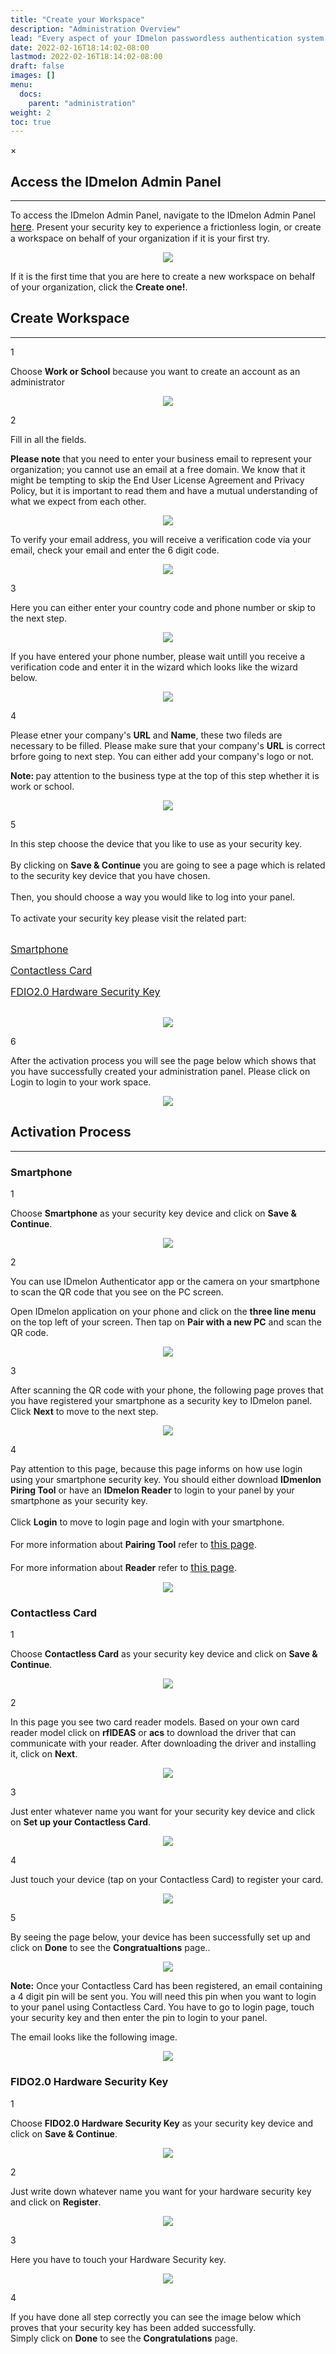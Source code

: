 ```yaml
---
title: "Create your Workspace"
description: "Administration Overview"
lead: "Every aspect of your IDmelon passwordless authentication system can be managed from the IDmelon Admin Panel. This include enrolling and activating users' security keys, instantly granting or restricting access, carefully monitoring users' access, managing licenses, and more."
date: 2022-02-16T18:14:02-08:00
lastmod: 2022-02-16T18:14:02-08:00
draft: false
images: []
menu:
  docs:
    parent: "administration"
weight: 2
toc: true
---
```


<div id="_modal" class="modal">
  <span class="close">&times;</span>
  <img class="modal-content" id="img01">
</div>

## Access the IDmelon Admin Panel

<hr class="hr-line">

<p>To access the IDmelon Admin Panel, navigate to the IDmelon Admin Panel <a href="https://panel.idmelon.com" style="font-size:16px;">here</a>.
Present your security key to experience a frictionless login, or create a workspace on behalf of your organization if it is your first try.<p>

<p align="center">
    <img src="/images/vendor/Panel/workspace/1.png" class="doc-img-frame">
</p>

If it is the first time that you are here to create a new workspace on behalf of your organization, click the **Create one!**.

## Create Workspace

<hr class="hr-line">

<div class="step-row-container">
  <div class="step-column step-count-size">
    <p class="step-counter">1</p>
  </div>
  <div class="card-column">
    <div class="step-text" >
      <div class="card-body">
        <p> Choose <span style="font-weight:bold">Work or School</span> because you want to create an account as an administrator
        </p>
      </div>
    </div>
  </div>
</div>

<p align="center">
    <img src="/images/vendor/Panel/workspace/2.png" class="doc-img-frame">
</p>

<div class="step-row-container">
  <div class="step-column step-count-size">
    <p class="step-counter">2</p>
  </div>
  <div class="card-column">
    <div class="step-text" >
      <div class="card-body">
        <p>Fill in all the fields.</p>
      </div>
    </div>
  </div>
</div>

<p class="note-body">
<span style="font-weight:bold;">Please note</span> that you need to enter your business email to represent your organization; you cannot use an email at a free domain.
We know that it might be tempting to skip the End User License Agreement and Privacy Policy, but it is important to read them and have a mutual understanding of what we expect from each other.</p>

<p align="center">
    <img src="/images/vendor/Panel/workspace/3.png" class="doc-img-frame">
</p>

<div class="step-row-container">
  <div class="step-column bullet-container">
    <div class="bullet"></div>
  </div>
  <div class="card-column">
    <div class="step-text" >
      <div class="card-body">
        <p>To verify your email address, you will receive a verification code via your email, check your email and enter the 6 digit code.</p>
      </div>
    </div>
  </div>
</div>

<p align="center">
    <img src="/images/vendor/Panel/workspace/4.png" class="doc-img-frame">
</p>

<div class="step-row-container">
  <div class="step-column step-count-size">
    <p class="step-counter">3</p>
  </div>
  <div class="card-column">
    <div class="step-text" >
      <div class="card-body">
        <p>Here you can either enter your country code and phone number or skip to the next step.</p>
      </div>
    </div>
  </div>
</div>

<p align="center">
    <img src="/images/vendor/Panel/workspace/5.png" class="doc-img-frame">
</p>

<div class="step-row-container">
  <div class="step-column bullet-container">
    <div class="bullet"></div>
  </div>
  <div class="card-column">
    <div class="step-text" >
      <div class="card-body">
        <p>If you have entered your phone number, please wait untill you receive a verification code and enter it in the wizard which looks like the wizard below.</p>
      </div>
    </div>
  </div>
</div>

<p align="center">
    <img src="/images/vendor/Panel/workspace/6.png" class="doc-img-frame">
</p>

<div class="step-row-container">
  <div class="step-column step-count-size">
    <p class="step-counter">4</p>
  </div>
  <div class="card-column">
    <div class="step-text" >
      <div class="card-body">
        <p>Please etner your company's <span style="font-weight:bold;">URL</span> and <span style="font-weight:bold;">Name</span>, these two fileds are necessary to be filled. Please make sure that your company's <span style="font-weight:bold;">URL</span> is correct brfore going to next step. You can either add your company's logo or not.</p>
      </div>
    </div>
  </div>
</div>

<p class="note-body">
<span style="font-weight:bold;">Note: </span> pay attention to the business type at the top of this step whether it is work or school.</p>

<p align="center">
    <img src="/images/vendor/Panel/workspace/7.png" class="doc-img-frame">
</p>

<div class="step-row-container">
  <div class="step-column step-count-size">
    <p class="step-counter">5</p>
  </div>
  <div class="card-column">
    <div class="step-text" >
      <div class="card-body">
        <p>In this step choose the device that you like to use as your security key.<br><br>
            By clicking on <span style="font-weight:bold;">Save & Continue</span> you are going to see a page which is related to the security key device that you have chosen.<br><br>
            Then, you should choose a way you would like to log into your panel.<br><br>
            To activate your security key please visit the related part:<br><br>
            </p>
            <div class="step-row-container">
            <div class="step-column bullet-container">
                <div class="bullet"></div>
            </div>
            <div class="card-column">
                <div class="step-text" >
                <div class="card-body">
                    <p><a href="#smartphone" style="font-size:16px;">Smartphone</a></p>
                </div>
                </div>
            </div>
            </div>
            <div class="step-row-container">
            <div class="step-column bullet-container">
                <div class="bullet"></div>
            </div>
            <div class="card-column">
                <div class="step-text" >
                <div class="card-body">
                    <p><a href="#contactless-card" style="font-size:16px;">Contactless Card</a></p>
                </div>
                </div>
            </div>
            </div>
            <div class="step-row-container">
            <div class="step-column bullet-container">
                <div class="bullet"></div>
            </div>
            <div class="card-column">
                <div class="step-text" >
                <div class="card-body">
                    <a href="#fido2.0-hardware-scurity-key" style="font-size:16px;">FDIO2.0 Hardware Security Key</a><br><br>
                </div>
                </div>
            </div>
            </div>
      </div>
    </div>
  </div>
</div>

<p align="center">
    <img src="/images/vendor/Panel/workspace/9-1.png" class="doc-img-frame">
</p>

<div class="step-row-container">
  <div class="step-column step-count-size">
    <p class="step-counter">6</p>
  </div>
  <div class="card-column">
    <div class="step-text" >
      <div class="card-body">
        <p>After the activation process you will see the page below which shows that you have successfully created your administration panel. Please click on Login to login to your work space.</p>
      </div>
    </div>
  </div>
</div>

<p align="center">
    <img src="/images/vendor/Panel/workspace/11.png" class="doc-img-frame">
</p>

## Activation Process

<hr class="hr-line">

### Smartphone

<div class="step-row-container">
  <div class="step-column step-count-size">
    <p class="step-counter">1</p>
  </div>
  <div class="card-column">
    <div class="step-text" >
      <div class="card-body">
        <p> Choose <span style="font-weight:bold">Smartphone</span> as your security key device and click on <span style="font-weight:bold"> Save & Continue</span>.
        </p>
      </div>
    </div>
  </div>
</div>
<p align="center">
    <img src="/images/vendor/Panel/workspace/9-1.png" class="doc-img-frame">
</p>

<div class="step-row-container">
  <div class="step-column step-count-size">
    <p class="step-counter">2</p>
  </div>
  <div class="card-column">
    <div class="step-text" >
      <div class="card-body">
        <p> You can use IDmelon Authenticator app or the camera on your smartphone to scan the QR code that you see on the PC screen.</p>
        <p> Open IDmelon application on your phone and click on the <span style="font-weight:bold">three line menu</span> on the top left of your screen. Then tap on <span style="font-weight:bold">Pair with a new PC</span> and scan the QR code.</p>
      </div>
    </div>
  </div>
</div>
<p align="center">
    <img src="/images/vendor/Panel/workspace/9-1-2.png" class="doc-img-frame">
</p>

<div class="step-row-container">
  <div class="step-column step-count-size">
    <p class="step-counter">3</p>
  </div>
  <div class="card-column">
    <div class="step-text" >
      <div class="card-body">
        <p> After scanning the QR code with your phone, the following page proves that you have registered your smartphone as a security key to IDmelon panel. Click <span style="font-weight:bold">Next</span> to move to the next step.</p>
      </div>
    </div>
  </div>
</div>
<p align="center">
    <img src="/images/vendor/Panel/workspace/9-2-3.png" class="doc-img-frame">
</p>

<div class="step-row-container">
  <div class="step-column step-count-size">
    <p class="step-counter">4</p>
  </div>
  <div class="card-column">
    <div class="step-text" >
      <div class="card-body">
        <p>Pay attention to this page, because this page informs on how use login using your smartphone security key. You should either download <span style="font-weight:bold">IDmenlon Piring Tool</span> or have an <span style="font-weight:bold">IDmelon Reader</span> to login to your panel by your smartphone as your security key.<br><br>
        Click <span style="font-weight:bold">Login</span> to move to login page and login with your smartphone.<br><br>
        For more information about <span style="font-weight:bold">Pairing Tool</span> refer to <a href="https://docs.idmelon.com/docs/pairingtool/ourparigintool/" style="font-size:16px;">this page</a>.<br><br>
        For more information about <span style="font-weight:bold">Reader</span> refer to <a href="https://docs.idmelon.com/docs/readeguide/reader/" style="font-size:16px;">this page</a>.<br>
        </p>
      </div>
    </div>
  </div>
</div>
<p align="center">
    <img src="/images/vendor/Panel/workspace/9-2-4.png" class="doc-img-frame">
</p>

### Contactless Card

<div class="step-row-container">
  <div class="step-column step-count-size">
    <p class="step-counter">1</p>
  </div>
  <div class="card-column">
    <div class="step-text" >
      <div class="card-body">
        <p> Choose <span style="font-weight:bold">Contactless Card</span> as your security key device and click on <span style="font-weight:bold"> Save & Continue</span>.
        </p>
      </div>
    </div>
  </div>
</div>

<p align="center">
    <img src="/images/vendor/Panel/workspace/A1.png" class="doc-img-frame">
</p>

<div class="step-row-container">
  <div class="step-column step-count-size">
    <p class="step-counter">2</p>
  </div>
  <div class="card-column">
    <div class="step-text" >
      <div class="card-body">
        <p> In this page you see two card reader models. Based on your own card reader model click on <span style="font-weight:bold">rfIDEAS</span> or <span style="font-weight:bold">acs</span> to download the driver that can communicate with your reader. After downloading the driver and installing it, click on <span style="font-weight:bold">Next</span>.
        </p>
      </div>
    </div>
  </div>
</div>

<p align="center">
    <img src="/images/vendor/Panel/workspace/A2.png" class="doc-img-frame">
</p>

<div class="step-row-container">
  <div class="step-column step-count-size">
    <p class="step-counter">3</p>
  </div>
  <div class="card-column">
    <div class="step-text" >
      <div class="card-body">
        <p>Just enter whatever name you want for your security key device and click on <span style="font-weight:bold">Set up your Contactless Card</span>.
        </p>
      </div>
    </div>
  </div>
</div>

<p align="center">
    <img src="/images/vendor/Panel/workspace/A3.png" class="doc-img-frame">
</p>

<div class="step-row-container">
  <div class="step-column step-count-size">
    <p class="step-counter">4</p>
  </div>
  <div class="card-column">
    <div class="step-text" >
      <div class="card-body">
        <p>Just touch your device (tap on your Contactless Card) to register your card.</span>
        </p>
      </div>
    </div>
  </div>
</div>

<p align="center">
    <img src="/images/vendor/Panel/workspace/A4.png" class="doc-img-frame">
</p>

<div class="step-row-container">
  <div class="step-column step-count-size">
    <p class="step-counter">5</p>
  </div>
  <div class="card-column">
    <div class="step-text" >
      <div class="card-body">
        <p>By seeing the page below, your device has been successfully set up and click on <span style="font-weight:bold">Done</span> to see the <span style="font-weight:bold">Congratualtions</span> page.</span>.
        </p>
      </div>
    </div>
  </div>
</div>

<p align="center">
    <img src="/images/vendor/Panel/workspace/A5.png" class="doc-img-frame">
</p>

<p class="note-body"><span style="font-weight:bold;">Note:</span> Once your Contactless Card has been registered, an email containing a 4 digit pin will be sent you. You will need this pin when you want to login to your panel using Contactless Card. You have to go to login page, touch your security key and then enter the pin to login to your panel.</p>

<div class="step-row-container">
  <div class="step-column bullet-container">
    <div class="bullet"></div>
  </div>
  <div class="card-column">
    <div class="step-text" >
      <div class="card-body">
        <p>The email looks like the following image.</p>
      </div>
    </div>
  </div>
</div>

<p align="center">
    <img src="/images/vendor/Panel/workspace/A7.png" class="doc-img-frame">
</p>

### FIDO2.0 Hardware Security Key

<div class="step-row-container">
  <div class="step-column step-count-size">
    <p class="step-counter">1</p>
  </div>
  <div class="card-column">
    <div class="step-text" >
      <div class="card-body">
        <p> Choose <span style="font-weight:bold">FIDO2.0 Hardware Security Key</span> as your security key device and click on <span style="font-weight:bold"> Save & Continue</span>.
        </p>
      </div>
    </div>
  </div>
</div>

<p align="center">
    <img src="/images/vendor/Panel/workspace/h1.png" class="doc-img-frame">
</p>

<div class="step-row-container">
  <div class="step-column step-count-size">
    <p class="step-counter">2</p>
  </div>
  <div class="card-column">
    <div class="step-text" >
      <div class="card-body">
        <p>Just write down whatever name you want for your hardware security key and click on <span style="font-weight:bold"> Register</span>.
        </p>
      </div>
    </div>
  </div>
</div>

<p align="center">
    <img src="/images/vendor/Panel/workspace/h2.png" class="doc-img-frame">
</p>

<div class="step-row-container">
  <div class="step-column step-count-size">
    <p class="step-counter">3</p>
  </div>
  <div class="card-column">
    <div class="step-text" >
      <div class="card-body">
        <p>Here you have to touch your Hardware Security key.</p>
      </div>
    </div>
  </div>
</div>

<p align="center">
    <img src="/images/vendor/Panel/workspace/h3.png" class="doc-img-frame">
</p>

<div class="step-row-container">
  <div class="step-column step-count-size">
    <p class="step-counter">4</p>
  </div>
  <div class="card-column">
    <div class="step-text" >
      <div class="card-body">
        <p>If you have done all step correctly you can see the image below which proves that your security key has been added successfully.<br>
        Simply click on <span style="font-weight:bold">Done</span> to see the <span style="font-weight:bold">Congratulations</span> page.
        </p>
      </div>
    </div>
  </div>
</div>

